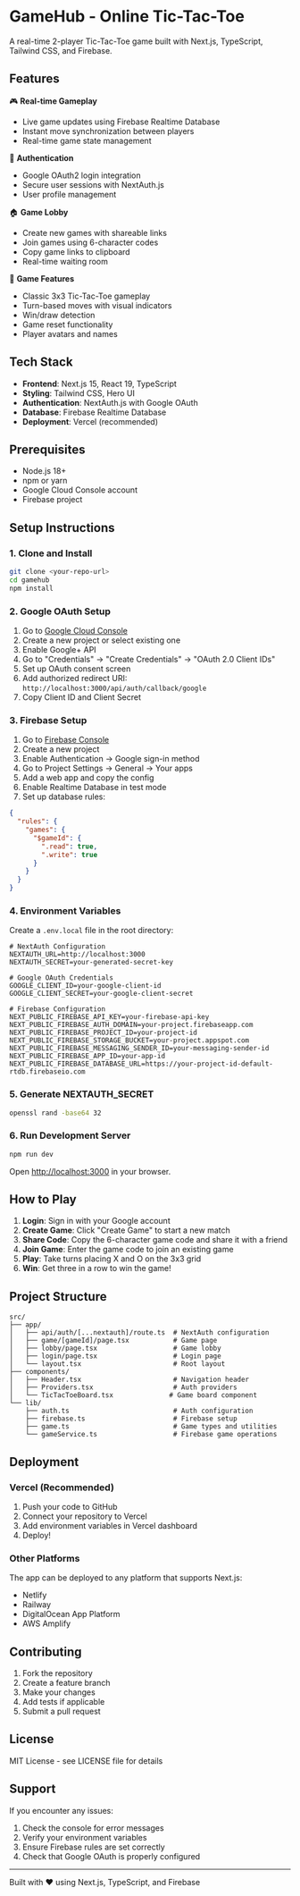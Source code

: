 # GameHub - Online Tic-Tac-Toe

A real-time 2-player Tic-Tac-Toe game built with Next.js, TypeScript, Tailwind CSS, and Firebase.

## Features

🎮 **Real-time Gameplay**

- Live game updates using Firebase Realtime Database
- Instant move synchronization between players
- Real-time game state management

🔐 **Authentication**

- Google OAuth2 login integration
- Secure user sessions with NextAuth.js
- User profile management

🏠 **Game Lobby**

- Create new games with shareable links
- Join games using 6-character codes
- Copy game links to clipboard
- Real-time waiting room

🎯 **Game Features**

- Classic 3x3 Tic-Tac-Toe gameplay
- Turn-based moves with visual indicators
- Win/draw detection
- Game reset functionality
- Player avatars and names

## Tech Stack

- **Frontend**: Next.js 15, React 19, TypeScript
- **Styling**: Tailwind CSS, Hero UI
- **Authentication**: NextAuth.js with Google OAuth
- **Database**: Firebase Realtime Database
- **Deployment**: Vercel (recommended)

## Prerequisites

- Node.js 18+
- npm or yarn
- Google Cloud Console account
- Firebase project

## Setup Instructions

### 1. Clone and Install

```bash
git clone <your-repo-url>
cd gamehub
npm install
```

### 2. Google OAuth Setup

1. Go to [Google Cloud Console](https://console.cloud.google.com/)
2. Create a new project or select existing one
3. Enable Google+ API
4. Go to "Credentials" → "Create Credentials" → "OAuth 2.0 Client IDs"
5. Set up OAuth consent screen
6. Add authorized redirect URI: `http://localhost:3000/api/auth/callback/google`
7. Copy Client ID and Client Secret

### 3. Firebase Setup

1. Go to [Firebase Console](https://console.firebase.google.com/)
2. Create a new project
3. Enable Authentication → Google sign-in method
4. Go to Project Settings → General → Your apps
5. Add a web app and copy the config
6. Enable Realtime Database in test mode
7. Set up database rules:

```json
{
  "rules": {
    "games": {
      "$gameId": {
        ".read": true,
        ".write": true
      }
    }
  }
}
```

### 4. Environment Variables

Create a `.env.local` file in the root directory:

```env
# NextAuth Configuration
NEXTAUTH_URL=http://localhost:3000
NEXTAUTH_SECRET=your-generated-secret-key

# Google OAuth Credentials
GOOGLE_CLIENT_ID=your-google-client-id
GOOGLE_CLIENT_SECRET=your-google-client-secret

# Firebase Configuration
NEXT_PUBLIC_FIREBASE_API_KEY=your-firebase-api-key
NEXT_PUBLIC_FIREBASE_AUTH_DOMAIN=your-project.firebaseapp.com
NEXT_PUBLIC_FIREBASE_PROJECT_ID=your-project-id
NEXT_PUBLIC_FIREBASE_STORAGE_BUCKET=your-project.appspot.com
NEXT_PUBLIC_FIREBASE_MESSAGING_SENDER_ID=your-messaging-sender-id
NEXT_PUBLIC_FIREBASE_APP_ID=your-app-id
NEXT_PUBLIC_FIREBASE_DATABASE_URL=https://your-project-id-default-rtdb.firebaseio.com
```

### 5. Generate NEXTAUTH_SECRET

```bash
openssl rand -base64 32
```

### 6. Run Development Server

```bash
npm run dev
```

Open [http://localhost:3000](http://localhost:3000) in your browser.

## How to Play

1. **Login**: Sign in with your Google account
2. **Create Game**: Click "Create Game" to start a new match
3. **Share Code**: Copy the 6-character game code and share it with a friend
4. **Join Game**: Enter the game code to join an existing game
5. **Play**: Take turns placing X and O on the 3x3 grid
6. **Win**: Get three in a row to win the game!

## Project Structure

```
src/
├── app/
│   ├── api/auth/[...nextauth]/route.ts  # NextAuth configuration
│   ├── game/[gameId]/page.tsx           # Game page
│   ├── lobby/page.tsx                   # Game lobby
│   ├── login/page.tsx                   # Login page
│   └── layout.tsx                       # Root layout
├── components/
│   ├── Header.tsx                       # Navigation header
│   ├── Providers.tsx                    # Auth providers
│   └── TicTacToeBoard.tsx              # Game board component
└── lib/
    ├── auth.ts                          # Auth configuration
    ├── firebase.ts                      # Firebase setup
    ├── game.ts                          # Game types and utilities
    └── gameService.ts                   # Firebase game operations
```

## Deployment

### Vercel (Recommended)

1. Push your code to GitHub
2. Connect your repository to Vercel
3. Add environment variables in Vercel dashboard
4. Deploy!

### Other Platforms

The app can be deployed to any platform that supports Next.js:

- Netlify
- Railway
- DigitalOcean App Platform
- AWS Amplify

## Contributing

1. Fork the repository
2. Create a feature branch
3. Make your changes
4. Add tests if applicable
5. Submit a pull request

## License

MIT License - see LICENSE file for details

## Support

If you encounter any issues:

1. Check the console for error messages
2. Verify your environment variables
3. Ensure Firebase rules are set correctly
4. Check that Google OAuth is properly configured

---

Built with ❤️ using Next.js, TypeScript, and Firebase
